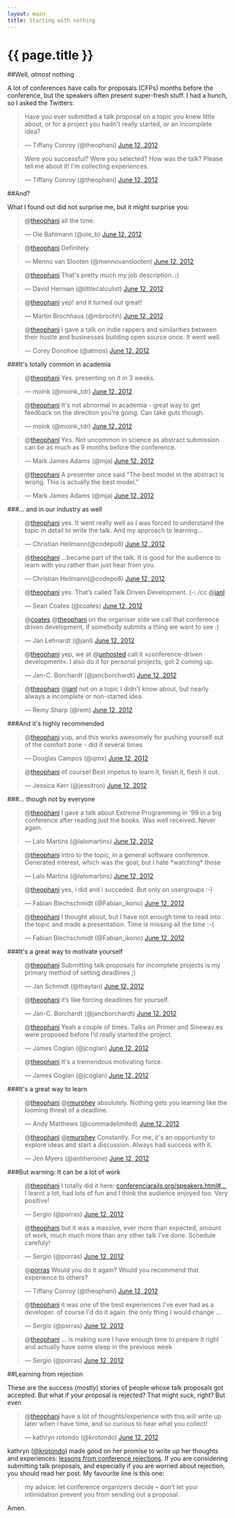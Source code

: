 ```yaml
---
layout: main
title: Starting with nothing
---
```


# {{ page.title }}

##Well, *almost* nothing

A lot of conferences have calls for proposals (CFPs) months before the conference, but the speakers often present super-fresh stuff. I had a hunch, so I asked the Twitters:

<style>
.twt-reply { display: none; }
</style>

<blockquote class="twitter-tweet"><p>Have you ever submitted a talk proposal on a topic you knew little about, or for a project you hadn't really started, or an incomplete idea?</p>&mdash; Tiffany Conroy (@theophani) <a href="https://twitter.com/theophani/status/212509267520012288" data-datetime="2012-06-12T11:38:52+00:00">June 12, 2012</a></blockquote>

<blockquote class="twitter-tweet"><p>Were you successful? Were you selected? How was the talk? Please tell me about it! I'm collecting experiences.</p>&mdash; Tiffany Conroy (@theophani) <a href="https://twitter.com/theophani/status/212509420012314627" data-datetime="2012-06-12T11:39:28+00:00">June 12, 2012</a></blockquote>


##And?

What I found out did not surprise me, but it might surprise you:

<blockquote class="twitter-tweet" data-in-reply-to="212509267520012288"><p>@<a href="https://twitter.com/theophani">theophani</a> all the time.</p>&mdash; Ole Bahlmann (@ole_b) <a href="https://twitter.com/ole_b/status/212519388778217474" data-datetime="2012-06-12T12:19:05+00:00">June 12, 2012</a></blockquote>

<blockquote class="twitter-tweet" data-in-reply-to="212509267520012288"><p>@<a href="https://twitter.com/theophani">theophani</a> Definitely.</p>&mdash; Menno van Slooten (@mennovanslooten) <a href="https://twitter.com/mennovanslooten/status/212533892098433024" data-datetime="2012-06-12T13:16:43+00:00">June 12, 2012</a></blockquote>

<blockquote class="twitter-tweet" data-in-reply-to="212509267520012288"><p>@<a href="https://twitter.com/theophani">theophani</a> That's pretty much my job description. :)</p>&mdash; David Herman (@littlecalculist) <a href="https://twitter.com/littlecalculist/status/212539313756446720" data-datetime="2012-06-12T13:38:15+00:00">June 12, 2012</a></blockquote>

<blockquote class="twitter-tweet" data-in-reply-to="212509267520012288"><p>@<a href="https://twitter.com/theophani">theophani</a> yep! and it turned out great!</p>&mdash; Martin Brochhaus (@mbrochh) <a href="https://twitter.com/mbrochh/status/212580136984383488" data-datetime="2012-06-12T16:20:28+00:00">June 12, 2012</a></blockquote>

<blockquote class="twitter-tweet" data-in-reply-to="212509267520012288"><p>@<a href="https://twitter.com/theophani">theophani</a> I gave a talk on indie rappers and similarities between their hustle and businesses building open source once. It went well.</p>&mdash; Corey Donohoe (@atmos) <a href="https://twitter.com/atmos/status/212584388494499840" data-datetime="2012-06-12T16:37:22+00:00">June 12, 2012</a></blockquote>

###It's totally common in academia

<blockquote class="twitter-tweet" data-in-reply-to="212509267520012288"><p>@<a href="https://twitter.com/theophani">theophani</a> Yes. presenting on it in 3 weeks.</p>&mdash; moink (@moink_tdr) <a href="https://twitter.com/moink_tdr/status/212527646049972224" data-datetime="2012-06-12T12:51:54+00:00">June 12, 2012</a></blockquote>

<blockquote class="twitter-tweet" data-in-reply-to="212530400650727424"><p>@<a href="https://twitter.com/theophani">theophani</a> It's not abnormal in academia - great way to get feedback on the direction you're going. Can take guts though.</p>&mdash; moink (@moink_tdr) <a href="https://twitter.com/moink_tdr/status/212531925351534592" data-datetime="2012-06-12T13:08:54+00:00">June 12, 2012</a></blockquote>

<blockquote class="twitter-tweet" data-in-reply-to="212509267520012288"><p>@<a href="https://twitter.com/theophani">theophani</a> Yes. Not uncommon in science as abstract submission can be as much as 9 months before the conference.</p>&mdash; Mark James Adams (@mja) <a href="https://twitter.com/mja/status/212532962145730560" data-datetime="2012-06-12T13:13:01+00:00">June 12, 2012</a></blockquote>

<blockquote class="twitter-tweet" data-in-reply-to="212509267520012288"><p>@<a href="https://twitter.com/theophani">theophani</a> A presenter once said “The best model in the abstract is wrong. This is actually the best model.”</p>&mdash; Mark James Adams (@mja) <a href="https://twitter.com/mja/status/212533129037086721" data-datetime="2012-06-12T13:13:41+00:00">June 12, 2012</a></blockquote>

###… and in our industry as well

<blockquote class="twitter-tweet" data-in-reply-to="212509267520012288"><p>@<a href="https://twitter.com/theophani">theophani</a> yes. It went really well as I was forced to understand the topic in detail to write the talk. And my approach to learning...</p>&mdash; Christian Heilmann(@codepo8) <a href="https://twitter.com/codepo8/status/212531361494482945" data-datetime="2012-06-12T13:06:39+00:00">June 12, 2012</a></blockquote>

<blockquote class="twitter-tweet" data-in-reply-to="212509267520012288"><p>@<a href="https://twitter.com/theophani">theophani</a> ...became part of the talk. It is good for the audience to learn with you rather than just hear from you.</p>&mdash; Christian Heilmann(@codepo8) <a href="https://twitter.com/codepo8/status/212531503496835072" data-datetime="2012-06-12T13:07:13+00:00">June 12, 2012</a></blockquote>

<blockquote class="twitter-tweet" data-in-reply-to="212509267520012288"><p>@<a href="https://twitter.com/theophani">theophani</a> yes. That’s called Talk Driven Development. (-: /cc @<a href="https://twitter.com/janl">janl</a></p>&mdash; Sean Coates (@coates) <a href="https://twitter.com/coates/status/212531390707793920" data-datetime="2012-06-12T13:06:46+00:00">June 12, 2012</a></blockquote>

<blockquote class="twitter-tweet" data-in-reply-to="212531390707793920"><p>@<a href="https://twitter.com/coates">coates</a> @<a href="https://twitter.com/theophani">theophani</a> on the organiser side we call that conference driven development, if somebody submits a thing we want to see :)</p>&mdash; Jan Lehnardt (@janl) <a href="https://twitter.com/janl/status/212539035082702849" data-datetime="2012-06-12T13:37:09+00:00">June 12, 2012</a></blockquote>

<blockquote class="twitter-tweet" data-in-reply-to="212509267520012288"><p>@<a href="https://twitter.com/theophani">theophani</a> yep, we at @<a href="https://twitter.com/unhosted">unhosted</a> call it »conference-driven development«. I also do it for personal projects, got 2 coming up.</p>&mdash; Jan-C. Borchardt (@jancborchardt) <a href="https://twitter.com/jancborchardt/status/212649766256001025" data-datetime="2012-06-12T20:57:09+00:00">June 12, 2012</a></blockquote>

<blockquote class="twitter-tweet" data-in-reply-to="212531080509657088"><p>@<a href="https://twitter.com/theophani">theophani</a> @<a href="https://twitter.com/janl">janl</a> not on a topic I didn't know about, but nearly always a incomplete or non-started idea.</p>&mdash; Remy Sharp (@rem) <a href="https://twitter.com/rem/status/212531261644873728" data-datetime="2012-06-12T13:06:16+00:00">June 12, 2012</a></blockquote>

###And it's highly recommended

<blockquote class="twitter-tweet" data-in-reply-to="212509267520012288"><p>@<a href="https://twitter.com/theophani">theophani</a> yup, and this works awesomely for pushing yourself out of the comfort zone - did it several times</p>&mdash; Douglas Campos (@qmx) <a href="https://twitter.com/qmx/status/212533198670925824" data-datetime="2012-06-12T13:13:57+00:00">June 12, 2012</a></blockquote>

<blockquote class="twitter-tweet" data-in-reply-to="212509267520012288"><p>@<a href="https://twitter.com/theophani">theophani</a> of course! Best impetus to learn it, finish it, flesh it out.</p>&mdash; Jessica Kerr (@jessitron) <a href="https://twitter.com/jessitron/status/212535457739849728" data-datetime="2012-06-12T13:22:56+00:00">June 12, 2012</a></blockquote>

###… though not by everyone

<blockquote class="twitter-tweet" data-in-reply-to="212509420012314627"><p>@<a href="https://twitter.com/theophani">theophani</a> I gave a talk about Extreme Programming in '99 in a big conference after reading just the books. Was well received. Never again.</p>&mdash; Lalo Martins (@lalomartins) <a href="https://twitter.com/lalomartins/status/212521367139131394" data-datetime="2012-06-12T12:26:57+00:00">June 12, 2012</a></blockquote>

<blockquote class="twitter-tweet" data-in-reply-to="212509420012314627"><p>@<a href="https://twitter.com/theophani">theophani</a> intro to the topic, in a general software conference. Generated interest, which was the goal; but I hate *watching* those</p>&mdash; Lalo Martins (@lalomartins) <a href="https://twitter.com/lalomartins/status/212521751089917952" data-datetime="2012-06-12T12:28:28+00:00">June 12, 2012</a></blockquote>

<blockquote class="twitter-tweet" data-in-reply-to="212509420012314627"><p>@<a href="https://twitter.com/theophani">theophani</a> yes, i did and i succeded. But only on usergroups :-)</p>&mdash; Fabian Blechschmidt (@Fabian_ikono) <a href="https://twitter.com/Fabian_ikono/status/212522320407969792" data-datetime="2012-06-12T12:30:44+00:00">June 12, 2012</a></blockquote>

<blockquote class="twitter-tweet" data-in-reply-to="212522948408524800"><p>@<a href="https://twitter.com/theophani">theophani</a> I thought about, but I have not enough time to read into the topic and made a presentation. Time is missing all the time :-(</p>&mdash; Fabian Blechschmidt (@Fabian_ikono) <a href="https://twitter.com/Fabian_ikono/status/212597210041434113" data-datetime="2012-06-12T17:28:19+00:00">June 12, 2012</a></blockquote>

###It's a great way to motivate yourself

<blockquote class="twitter-tweet" data-in-reply-to="212509267520012288"><p>@<a href="https://twitter.com/theophani">theophani</a> Submitting talk proposals for incomplete projects is my primary method of setting deadlines ;)</p>&mdash; Jan Schmidt (@thaytan) <a href="https://twitter.com/thaytan/status/212533090797629440" data-datetime="2012-06-12T13:13:32+00:00">June 12, 2012</a></blockquote>

<blockquote class="twitter-tweet" data-in-reply-to="212509420012314627"><p>@<a href="https://twitter.com/theophani">theophani</a> it’s like forcing deadlines for yourself.</p>&mdash; Jan-C. Borchardt (@jancborchardt) <a href="https://twitter.com/jancborchardt/status/212649921734651905" data-datetime="2012-06-12T20:57:46+00:00">June 12, 2012</a></blockquote>

<blockquote class="twitter-tweet" data-in-reply-to="212509420012314627"><p>@<a href="https://twitter.com/theophani">theophani</a> Yeah a couple of times. Talks on Primer and Sinewav.es were proposed before I'd really started the project.</p>&mdash; James Coglan (@jcoglan) <a href="https://twitter.com/jcoglan/status/212532773255249920" data-datetime="2012-06-12T13:12:16+00:00">June 12, 2012</a></blockquote>

<blockquote class="twitter-tweet" data-in-reply-to="212509420012314627"><p>@<a href="https://twitter.com/theophani">theophani</a> It's a tremendous motivating force.</p>&mdash; James Coglan (@jcoglan) <a href="https://twitter.com/jcoglan/status/212532856818372610" data-datetime="2012-06-12T13:12:36+00:00">June 12, 2012</a></blockquote>

###It's a great way to learn

<blockquote class="twitter-tweet" data-in-reply-to="212509267520012288"><p>@<a href="https://twitter.com/theophani">theophani</a> @<a href="https://twitter.com/rmurphey">rmurphey</a> absolutely. Nothing gets you learning like the looming threat of a deadline.</p>&mdash; Andy Matthews (@commadelimited) <a href="https://twitter.com/commadelimited/status/212538538816831489" data-datetime="2012-06-12T13:35:11+00:00">June 12, 2012</a></blockquote>


<blockquote class="twitter-tweet"><p>@<a href="https://twitter.com/theophani">theophani</a> @<a href="https://twitter.com/rmurphey">rmurphey</a> Constantly. For me, it's an opportunity to explore ideas and start a discussion. Always had success with it.</p>&mdash; Jen Myers (@antiheroine) <a href="https://twitter.com/antiheroine/status/212532644523679744" data-datetime="2012-06-12T13:11:45+00:00">June 12, 2012</a></blockquote>

###But warning: It can be a lot of work

<blockquote class="twitter-tweet" data-in-reply-to="212509420012314627"><p>@<a href="https://twitter.com/theophani">theophani</a> I totally did it here: <a href="http://t.co/1bR2ztZa" title="http://conferenciarails.org/speakers.html#porras">conferenciarails.org/speakers.html#…</a> I learnt a lot, had lots of fun and I think the audience enjoyed too. Very positive!</p>&mdash; Sergio (@porras) <a href="https://twitter.com/porras/status/212529469041287169" data-datetime="2012-06-12T12:59:08+00:00">June 12, 2012</a></blockquote>

<blockquote class="twitter-tweet" data-in-reply-to="212509420012314627"><p>@<a href="https://twitter.com/theophani">theophani</a> but it was a massive, ever more than expected, amount of work, much much more than any other talk I've done. Schedule carefuly!</p>&mdash; Sergio (@porras) <a href="https://twitter.com/porras/status/212529677552726016" data-datetime="2012-06-12T12:59:58+00:00">June 12, 2012</a></blockquote>

<blockquote class="twitter-tweet" data-in-reply-to="212529677552726016"><p>@<a href="https://twitter.com/porras">porras</a> Would you do it again? Would you recommend that experience to others?</p>&mdash; Tiffany Conroy (@theophani) <a href="https://twitter.com/theophani/status/212530248380710913" data-datetime="2012-06-12T13:02:14+00:00">June 12, 2012</a></blockquote>

<blockquote class="twitter-tweet" data-in-reply-to="212530248380710913"><p>@<a href="https://twitter.com/theophani">theophani</a> it was one of the best experiences I've ever had as a developer. of course I'd do it again. the only thing I would change ...</p>&mdash; Sergio (@porras) <a href="https://twitter.com/porras/status/212535552900218880" data-datetime="2012-06-12T13:23:19+00:00">June 12, 2012</a></blockquote>

<blockquote class="twitter-tweet" data-in-reply-to="212530248380710913"><p>@<a href="https://twitter.com/theophani">theophani</a> … is making sure I have enough time to prepare it right and actually have some sleep in the previous week</p>&mdash; Sergio (@porras) <a href="https://twitter.com/porras/status/212535751072681984" data-datetime="2012-06-12T13:24:06+00:00">June 12, 2012</a></blockquote>

##Learning from rejection

These are the success (mostly) stories of people whose talk proposals got accepted. But what if your proposal is rejected? That might suck, right? But even

<blockquote class="twitter-tweet" data-in-reply-to="212509267520012288"><p>@<a href="https://twitter.com/theophani">theophani</a> have a lot of thoughts/experience with this.will write up later when i have time, and so curious to hear what you collect!</p>&mdash; kathryn rotondo (@krotondo) <a href="https://twitter.com/krotondo/status/212567918788087809" data-datetime="2012-06-12T15:31:55+00:00">June 12, 2012</a></blockquote>

kathryn ([@krotondo](https://twitter.com/krotondo)) made good on her promise to write up her thoughts and experiences: [lessons from conference rejections](http://flashionista.org/2012/06/lessons-from-conference-rejections/). If you are considering submitting talk proposals, and especially if you are worried about rejection, you should read her post. My favourite line is this one:

> my advice: let conference organizers decide – don’t let your intimidation prevent you from sending out a proposal.

Amen.

<script src="//platform.twitter.com/widgets.js" charset="utf-8"> </script>
